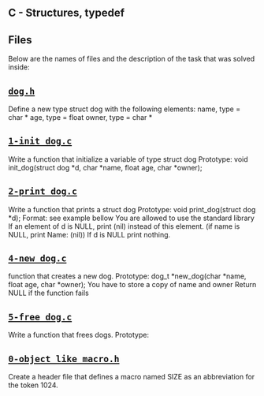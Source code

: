 ## C - Structures, typedef

## Files
Below are the names of files and the description of the task that was solved inside:


## [`dog.h`](dog.h)
Define a new type struct dog with the following elements:
name, type = char *
age, type = float
owner, type = char *

## [`1-init_dog.c`](1-init_dog.c)
Write a function that initialize a variable of type struct dog
Prototype: void init_dog(struct dog *d, char *name, float age, char *owner);

## [`2-print_dog.c`](2-print_dog.c)
Write a function that prints a struct dog
Prototype: void print_dog(struct dog *d);
Format: see example bellow
You are allowed to use the standard library
If an element of d is NULL, print (nil) instead of this element. (if name is NULL, print Name: (nil))
If d is NULL print nothing.

## [`4-new_dog.c`](4-new_dog.c)
function that creates a new dog.
Prototype: dog_t *new_dog(char *name, float age, char *owner);
You have to store a copy of name and owner
Return NULL if the function fails

## [`5-free_dog.c`](5-free_dog.c)
Write a function that frees dogs.
Prototype:

## [`0-object_like_macro.h`](0-object_like_macro.h)
Create a header file that defines a macro named SIZE as an abbreviation for the token 1024.
